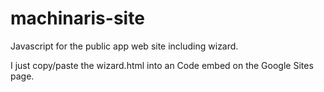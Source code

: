 # machinaris-site
Javascript for the public app web site including wizard.

I just copy/paste the wizard.html into an Code embed on the Google Sites page.

